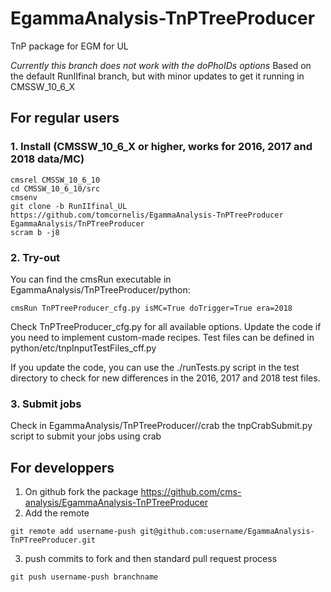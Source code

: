 # EgammaAnalysis-TnPTreeProducer
TnP package for EGM for UL

*Currently this branch does not work with the doPhoIDs options*
Based on the default RunIIfinal branch, but with minor updates to get it running in CMSSW\_10\_6\_X

## For regular users
### 1. Install (CMSSW\_10\_6\_X or higher, works for 2016, 2017 and 2018 data/MC)

```
cmsrel CMSSW_10_6_10
cd CMSSW_10_6_10/src
cmsenv
git clone -b RunIIfinal_UL https://github.com/tomcornelis/EgammaAnalysis-TnPTreeProducer EgammaAnalysis/TnPTreeProducer
scram b -j8
```

### 2. Try-out 
You can find the cmsRun executable in EgammaAnalysis/TnPTreeProducer/python:
```
cmsRun TnPTreeProducer_cfg.py isMC=True doTrigger=True era=2018
```
Check TnPTreeProducer\_cfg.py for all available options. Update the code if you need to implement custom-made recipes.
Test files can be defined in python/etc/tnpInputTestFiles_cff.py

If you update the code, you can use the ./runTests.py script in the test directory to check for new differences in the 2016, 2017 and 2018 test files.

### 3. Submit jobs
Check in EgammaAnalysis/TnPTreeProducer//crab the tnpCrabSubmit.py script to submit your jobs using crab

## For developpers
1. On github fork the package https://github.com/cms-analysis/EgammaAnalysis-TnPTreeProducer 
2. Add the remote 
```
git remote add username-push git@github.com:username/EgammaAnalysis-TnPTreeProducer.git
```
3. push commits to fork and then standard pull request process
```
git push username-push branchname
```
